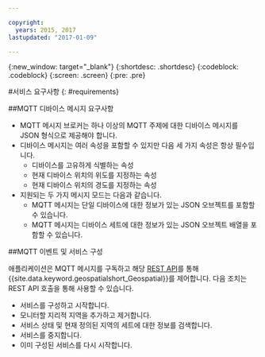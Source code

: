 ```yaml
---

copyright:
  years: 2015, 2017
lastupdated: "2017-01-09"

---
```


<!-- Attribute definitions --> 
{:new_window: target="_blank"}
{:shortdesc: .shortdesc}
{:codeblock: .codeblock}
{:screen: .screen}
{:pre: .pre}

#서비스 요구사항
{: #requirements}


##MQTT 디바이스 메시지 요구사항

* MQTT 메시지 브로커는 하나 이상의 MQTT 주제에 대한 디바이스 메시지를 JSON 형식으로 제공해야 합니다. 
* 디바이스 메시지는 여러 속성을 포함할 수 있지만 다음 세 가지 속성은 항상 필수입니다. 
	* 디바이스를 고유하게 식별하는 속성
	* 현재 디바이스 위치의 위도를 지정하는 속성
	* 현재 디바이스 위치의 경도를 지정하는 속성
* 지원되는 두 가지 메시지 모드는 다음과 같습니다. 
	* MQTT 메시지는 단일 디바이스에 대한 정보가 있는 JSON 오브젝트를 포함할 수 있습니다. 
	* MQTT 메시지는 디바이스 세트에 대한 정보가 있는 JSON 오브젝트 배열을 포함할 수 있습니다. 

##MQTT 이벤트 및 서비스 구성

애플리케이션은 MQTT 메시지를 구독하고 해당 [REST API](https://console.ng.bluemix.net/apidocs/246)를 통해 {{site.data.keyword.geospatialshort_Geospatial}}를 제어합니다. 다음 조치는 REST API 호출을 통해 사용할 수 있습니다. 

* 서비스를 구성하고 시작합니다. 
* 모니터할 지리적 지역을 추가하고 제거합니다. 
* 서비스 상태 및 현재 정의된 지역의 세트에 대한 정보를 검색합니다. 
* 서비스를 중지합니다. 
* 이미 구성된 서비스를 다시 시작합니다. 


